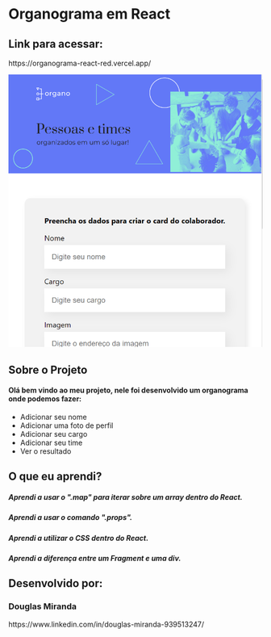 <h1> Organograma em React </h1>
<h2> Link para acessar: </h2>
https://organograma-react-red.vercel.app/
<p></p>

![Organograma](public\design\ds_1.png)

<h2> Sobre o Projeto </h2>
<h4> Olá bem vindo ao meu projeto, nele foi desenvolvido um organograma onde podemos fazer: </h4>
<ul>
  <li>Adicionar seu nome</li>
  <li>Adicionar uma foto de perfil</li>
  <li>Adicionar seu cargo</li>
  <li>Adicionar seu time</li>
  <li>Ver o resultado</li>  
</ul>
<h2> O que eu aprendi? </h2>

<h5>Aprendi a usar o ".map" para iterar sobre um array dentro do React.</h5>
<h5>Aprendi a usar o comando ".props".</h5>
<h5>Aprendi a utilizar o CSS dentro do React.</h5>
<h5>Aprendi a diferença entre um Fragment e uma div.</h5>

<h2>Desenvolvido por:</h2>
<h3>Douglas Miranda</h3>
https://www.linkedin.com/in/douglas-miranda-939513247/